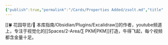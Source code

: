 ```yaml
---
{"publish":true,"permalink":"/Cards/Properties Added/zsolt.md","title":"🧑zsolt","created":"2022-08-05","modified":"2023-03-14","published":"2025-07-10T22:36:53.546+08:00","cssclasses":""}
---
```



[[🍀 花园导览/🧰 本库指南/Obsidian/Plugins/Excalidraw]]的作者，youtube频道上，专注于视觉化的[[Spaces/2-Area/∑ PKM\|PKM]]打造，牛得飞起，每个视频都含金量十足。